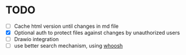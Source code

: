 # TODO
- [ ] Cache html version until changes in md file  
- [x] Optional auth to protect files against changes by unauthorized users
- [ ] Drawio integration
- [ ] use better search mechanism, using [whoosh](https://whoosh.readthedocs.io/en/latest/intro.html)
